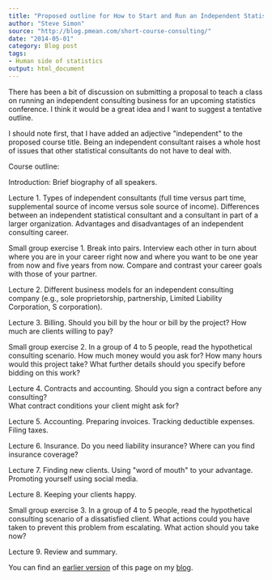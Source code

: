 ```yaml
---
title: "Proposed outline for How to Start and Run an Independent Statistical Consulting Business"
author: "Steve Simon"
source: "http://blog.pmean.com/short-course-consulting/"
date: "2014-05-01"
category: Blog post
tags:
- Human side of statistics
output: html_document
---
```


There has been a bit of discussion on submitting a proposal to teach a
class on running an independent consulting business for an upcoming
statistics conference. I think it would be a great idea and I want to
suggest a tentative outline.

<!---More--->

I should note first, that I have added an adjective "independent" to the
proposed course title. Being an independent consultant raises a whole
host of issues that other statistical consultants do not have to deal
with.

Course outline:

Introduction: Brief biography of all speakers.

Lecture 1. Types of independent consultants (full time versus part time,
supplemental source of income versus sole source of income). Differences
between an independent statistical consultant and a consultant in part
of a larger organization. Advantages and disadvantages of an independent
consulting career.

Small group exercise 1. Break into pairs. Interview each other in turn
about where you are in your career right now and where you want to be
one year from now and five years from now. Compare and contrast your
career goals with those of your partner.

Lecture 2. Different business models for an independent consulting
company (e.g., sole proprietorship, partnership, Limited Liability
Corporation, S corporation).

Lecture 3. Billing. Should you bill by the hour or bill by the project?
How much are clients willing to pay?

Small group exercise 2. In a group of 4 to 5 people, read the
hypothetical consulting scenario. How much money would you ask for? How
many hours would this project take? What further details should you
specify before bidding on this work?

Lecture 4. Contracts and accounting. Should you sign a contract before
any consulting?\
What contract conditions your client might ask for?

Lecture 5. Accounting. Preparing invoices. Tracking deductible expenses.
Filing taxes.

Lecture 6. Insurance. Do you need liability insurance? Where can you
find insurance coverage?

Lecture 7. Finding new clients. Using "word of mouth" to your advantage.
Promoting yourself using social media.

Lecture 8. Keeping your clients happy.

Small group exercise 3. In a group of 4 to 5 people, read the
hypothetical consulting scenario of a dissatisfied client. What actions
could you have taken to prevent this problem from escalating. What
action should you take now?

Lecture 9. Review and summary.

You can find an [earlier version][sim1] of this page on my [blog][sim2].

[sim1]: http://blog.pmean.com/short-course-consulting/
[sim2]: http://blog.pmean.com